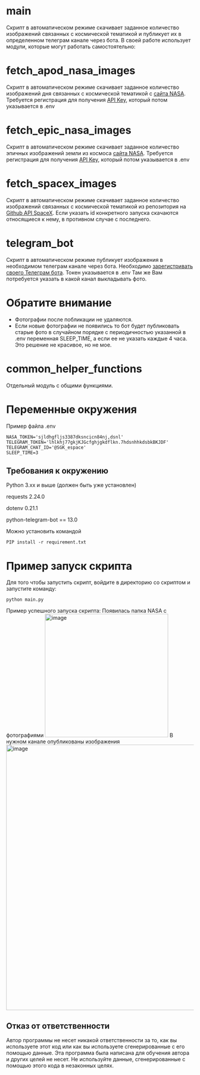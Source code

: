 # main
Скрипт в автоматическом режиме скачивает заданное количество изображений связанных с космической тематикой и публикует их в определенном телеграм канале через бота. В своей работе использует модули, которые могут работать самостоятельно:


# fetch_apod_nasa_images
Скрипт в автоматическом режиме скачивает заданное количество изображений дня связанных с космической тематикой с [сайта NASA](https://api.nasa.gov/#apod). Требуется регистрация для получения [API Key](https://api.nasa.gov/), который потом указывается в .env

# fetch_epic_nasa_images
Скрипт в автоматическом режиме скачивает заданное количество эпичных изображений земли из космоса [сайта NASA](https://api.nasa.gov/#epic). Требуется регистрация для получения [API Key](https://api.nasa.gov/), который потом указывается в .env

# fetch_spacex_images
Скрипт в автоматическом режиме скачивает заданное количество изображений связанных с космической тематикой из репозитория на [Github API SpaceX](https://github.com/r-spacex/SpaceX-API). Если указать id конкретного запуска скачаются относящиеся к нему, в противном случае с последнего.

# telegram_bot
Скрипт в автоматическом режиме публикует изображения в необходимом телеграм канале через бота. Необходимо [зарегистривать своего Телеграм бота](https://way23.ru/%D1%80%D0%B5%D0%B3%D0%B8%D1%81%D1%82%D1%80%D0%B0%D1%86%D0%B8%D1%8F-%D0%B1%D0%BE%D1%82%D0%B0-%D0%B2-telegram.html). Токен указывается в .env Там же Вам потребуется указать в какой канал выкладывать фото. 

# Обратите внимание
- Фотографии после побликации не удаляются.
- Если новые фотографии не появились то бот будет публиковать старые фото в случайном порядке с периодичностью указанной в .env переменная SLEEP_TIME, а если ее не указать каждые 4 часа. Это решение не красивое, но не мое.


# common_helper_functions 
Отдельный модуль с общими функциями.

# Переменные окружения
Пример файла .env
``` 
NASA_TOKEN='sjldhgfljs3387dksncicn84nj,dsnl'
TELEGRAM_TOKEN='lhlkhj77gkjKJGcfghjgkdflkn.7hdsnhhkdsbkBKJDF'
TELEGRAM_CHAT_ID='@SGK_espace'
SLEEP_TIME=3
```

## Требования к окружению

Python 3.xx и выше (должен быть уже установлен)

requests 2.24.0

dotenv 0.21.1

python-telegram-bot == 13.0

Можно установить командой  
``` 
PIP install -r requirement.txt
```

# Пример запуск скрипта
Для того чтобы запустить скрипт, войдите в директорию со скриптом и запустите команду:
```
python main.py
```

Пример успешного запуска скрипта:
Появилась папка NASA c фотографиями
<img width="331" alt="image" src="https://user-images.githubusercontent.com/55636018/217814055-572aa26f-d4d8-4a6b-89ec-154af186eac1.png">
В нужном канале опубликованы изображения
<img width="712" alt="image" src="https://user-images.githubusercontent.com/55636018/217814661-e6bf5de6-3285-4e06-97e5-fed669f0b6d5.png">


## Отказ от ответственности

Автор программы не несет никакой ответственности за то, как вы используете этот код или как вы используете сгенерированные с его помощью данные. Эта программа была написана для обучения автора и других целей не несет. Не используйте данные, сгенерированные с помощью этого кода в незаконных целях.
